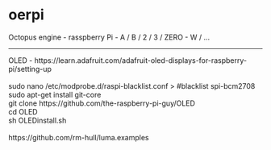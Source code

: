 # oerpi
Octopus engine - rasspberry Pi - A / B / 2 / 3 / ZERO - W / ...


<hr />
OLED - https://learn.adafruit.com/adafruit-oled-displays-for-raspberry-pi/setting-up<br />
<br />
sudo nano /etc/modprobe.d/raspi-blacklist.conf > #blacklist spi-bcm2708<br />
sudo apt-get install git-core<br />
git clone https://github.com/the-raspberry-pi-guy/OLED<br />
cd OLED<br />
sh OLEDinstall.sh<br />
<br />
https://github.com/rm-hull/luma.examples<br />
<br />
<br />
